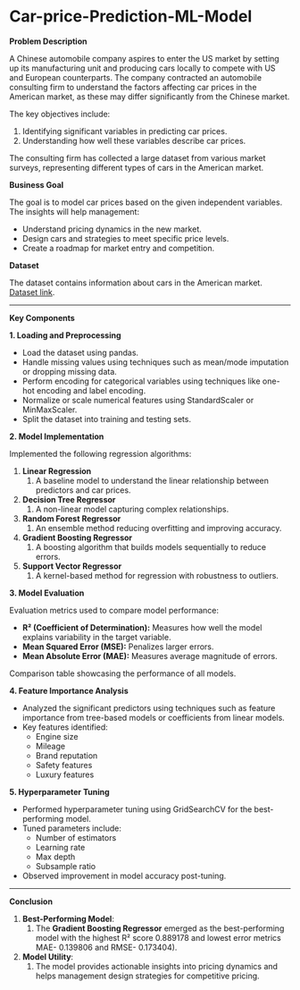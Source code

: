 # Car-price-Prediction-ML-Model


**Problem Description**

A Chinese automobile company aspires to enter the US market by setting up its manufacturing unit and producing cars locally to compete with US and European counterparts. The company contracted an automobile consulting firm to understand the factors affecting car prices in the American market, as these may differ significantly from the Chinese market.

The key objectives include:

1. Identifying significant variables in predicting car prices.
1. Understanding how well these variables describe car prices.

The consulting firm has collected a large dataset from various market surveys, representing different types of cars in the American market.

**Business Goal**

The goal is to model car prices based on the given independent variables. The insights will help management:

- Understand pricing dynamics in the new market.
- Design cars and strategies to meet specific price levels.
- Create a roadmap for market entry and competition.

**Dataset**

The dataset contains information about cars in the American market. [Dataset link](https://drive.google.com/file/d/1FHmYNLs9v0Enc-UExEMpitOFGsWvB2dP/view?usp=drive_link).

-----
**Key Components**

**1. Loading and Preprocessing** 

- Load the dataset using pandas.
- Handle missing values using techniques such as mean/mode imputation or dropping missing data.
- Perform encoding for categorical variables using techniques like one-hot encoding and label encoding.
- Normalize or scale numerical features using StandardScaler or MinMaxScaler.
- Split the dataset into training and testing sets.

**2. Model Implementation** 

Implemented the following regression algorithms:

1. **Linear Regression**
   1. A baseline model to understand the linear relationship between predictors and car prices.
1. **Decision Tree Regressor**
   1. A non-linear model capturing complex relationships.
1. **Random Forest Regressor**
   1. An ensemble method reducing overfitting and improving accuracy.
1. **Gradient Boosting Regressor**
   1. A boosting algorithm that builds models sequentially to reduce errors.
1. **Support Vector Regressor**
   1. A kernel-based method for regression with robustness to outliers.

**3. Model Evaluation** 

Evaluation metrics used to compare model performance:

- **R² (Coefficient of Determination):** Measures how well the model explains variability in the target variable.
- **Mean Squared Error (MSE):** Penalizes larger errors.
- **Mean Absolute Error (MAE):** Measures average magnitude of errors.

Comparison table showcasing the performance of all models.

**4. Feature Importance Analysis** 

- Analyzed the significant predictors using techniques such as feature importance from tree-based models or coefficients from linear models.
- Key features identified:
  - Engine size
  - Mileage
  - Brand reputation
  - Safety features
  - Luxury features

**5. Hyperparameter Tuning** 

- Performed hyperparameter tuning using GridSearchCV for the best-performing model.
- Tuned parameters include:
  - Number of estimators
  - Learning rate
  - Max depth
  - Subsample ratio
- Observed improvement in model accuracy post-tuning.
-----
**Conclusion**

1. **Best-Performing Model**:
   1. The **Gradient Boosting Regressor** emerged as the best-performing model with the highest R² score 0.889178 and lowest error metrics MAE- 0.139806 and RMSE- 0.173404).
1. **Model Utility**:
   1. The model provides actionable insights into pricing dynamics and helps management design strategies for competitive pricing.


